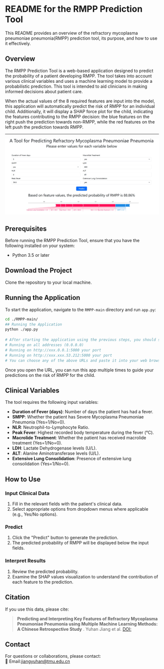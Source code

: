 # README for the RMPP Prediction Tool

This README provides an overview of the refractory mycoplasma pneumoniae pneumonia(RMPP) prediction tool, its purpose, and how to use it effectively.

## Overview

The RMPP Prediction Tool is a web-based application designed to predict the probability of a patient developing RMPP. The tool takes into account various clinical variables and uses a machine learning model to provide a probabilistic prediction. This tool is intended to aid clinicians in making informed decisions about patient care.

When the actual values of the 8 required features are input into the model, this application will automatically predict the risk of RMPP for an individual child. Additionally, it will display a SHAP force plot for the child, indicating the features contributing to the RMPP decision: the blue features on the right push the prediction towards non-RMPP, while the red features on the left push the prediction towards RMPP.

---
![image text](https://github.com/yuhan-coder/RMPP/blob/main/static/IMG1.png)


## Prerequisites

Before running the RMPP Prediction Tool, ensure that you have the following installed on your system:
- Python 3.5 or later

## Download the Project

Clone the repository to your local machine.

## Running the Application

To start the application, navigate to the `RMPP-main` directory and run `app.py`:

```bash
cd ./RMPP-main/
## Running the Application
python ./app.py

# After starting the application using the previous steps, you should see output similar to:
# Running on all addresses (0.0.0.0)
# Running on http://xxx.0.0.1:5000 your port
# Running on http://xxx.xxx.53.212:5000 your port
# You can choose any of the above URLs and paste it into your web browser to access the RMPP Prediction Tool.

```
Once you open the URL, you can run this app multiple times to guide your predictions on the risk of RMPP for the child.


## Clinical Variables

The tool requires the following input variables:

- **Duration of Fever (days)**: Number of days the patient has had a fever.
- **SMPP**: Whether the patient has Severe Mycoplasma Pneumoniae Pneumonia (Yes=1/No=0).
- **NLR**: Neutrophil-to-Lymphocyte Ratio.
- **Peak Fever**: Highest recorded body temperature during the fever (℃).
- **Macrolide Treatment**: Whether the patient has received macrolide treatment (Yes=1/No=0).
- **LDH**: Lactate Dehydrogenase levels (U/L).
- **ALT**: Alanine Aminotransferase levels (U/L).
- **Extensive Lung Consolidation**: Presence of extensive lung consolidation (Yes=1/No=0).

## How to Use

### Input Clinical Data

1. Fill in the relevant fields with the patient's clinical data.
2. Select appropriate options from dropdown menus where applicable (e.g., Yes/No options).

### Predict

1. Click the "Predict" button to generate the prediction.
2. The predicted probability of RMPP will be displayed below the input fields.

### Interpret Results

1. Review the predicted probability.
2. Examine the SHAP values visualization to understand the contribution of each feature to the prediction.

## Citation  
If you use this data, please cite:  
> **Predicting and Interpreting Key Features of Refractory Mycoplasma Pneumoniae Pneumonia using Multiple Machine Learning Methods: A Chinese Retrospective Study** . Yuhan Jiang et al. [DOI:](https://doi.org/xxxx)

## Contact  
For questions or collaborations, please contact:  
📧 Email:jiangyuhan@tmu.edu.cn
